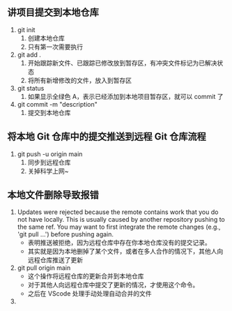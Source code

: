 ## 讲项目提交到本地仓库

1. git init
   1. 创建本地仓库
   2. 只有第一次需要执行
2. git add .
   1. 开始跟踪新文件、已跟踪已修改放到暂存区，有冲突文件标记为已解决状态
   2. 将所有新增修改的文件，放入到暂存区
3. git status
   1. 如果显示全绿色 A，表示已经添加到本地项目暂存区，就可以 commit 了
4. git commit -m "description"
   1. 提交到本地仓库

## 将本地 Git 仓库中的提交推送到远程 Git 仓库流程

1. git push -u origin main
   1. 同步到远程仓库
   2. 关掉科学上网~

## 本地文件删除导致报错

1. Updates were rejected because the remote contains work that you do not have locally. This is usually caused by another repository pushing to the same ref. You may want to first integrate the remote changes (e.g., 'git pull ...') before pushing again.
   - 表明推送被拒绝，因为远程仓库中存在你本地仓库没有的提交记录。
   - 其实就是因为本地删掉了某个文件，或者在多人合作的情况下，其他人向远程仓库推送了更新
2. git pull origin main
   - 这个操作将远程仓库的更新合并到本地仓库
   - 对于其他人向远程仓库中提交了更新的情况，才使用这个命令。
   - 之后在 VScode 处理手动处理自动合并的文件
3.
